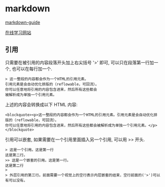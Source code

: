 # markdown #

[markdown-guide](https://github.com/lsytj0413/learn-note/blob/master/text/markdown-guide.pdf)

[在线学习网站](http://www.markdowntutorial.com/)

## 引用 ##

只需要在被引用的内容段落开头加上右尖括号 '>' 即可, 可以只在段落第一行加一个, 也可以在每行加一个.

```
> 这一整段的内容都会作为一个HTML的引用元素。
引用元素是会自动优化排版的（reflowable，可回流）。
你可以任意地将引用的内容包含进来，然后所有这些都会
被解析成为单独一个引用元素。
```

上述的内容会转换成以下 HTML 内容:

```
<blockquote><p>这一整段的内容都会作为一个HTML的引用元素。引用元素是会自动优化排版的（reflowable，可回流）。
你可以任意地将引用的内容包含进来，然后所有这些都会被解析成为单独一个引用元素。</p></blockquote>
```

引用可以嵌套, 如果需要在一个引用里面插入另一个引用, 可以用 >> 开头.

```
> 这是一个引用。这是第一行
这是第二行。
>> 这是一个嵌套的引用。这是第一行。
这是第二行
> 
> 外层引用的第三行。前面需要一个视觉上的空行表示内层嵌套的结束，空行前面的('>')可以有可以没有。
```
